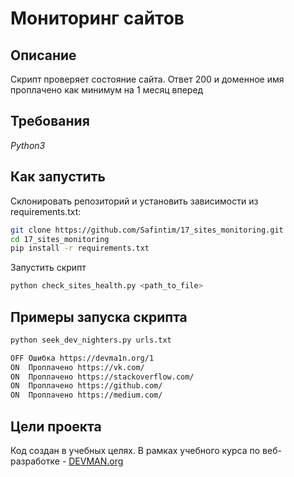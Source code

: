 # Мониторинг сайтов

## Описание

Скрипт проверяет состояние сайта. Ответ 200 и доменное имя проплачено как минимум на 1 месяц вперед

## Требования

*Python3*

## Как запустить

Склонировать репозиторий и установить зависимости из requirements.txt:

```sh
git clone https://github.com/Safintim/17_sites_monitoring.git
cd 17_sites_monitoring
pip install -r requirements.txt
```
Запустить скрипт

```sh
python check_sites_health.py <path_to_file>
```

## Примеры запуска скрипта

```sh
python seek_dev_nighters.py urls.txt

OFF Ошибка https://devma1n.org/1
ON  Проплачено https://vk.com/
ON  Проплачено https://stackoverflow.com/
ON  Проплачено https://github.com/
ON  Проплачено https://medium.com/

```

## Цели проекта

Код создан в учебных целях. В рамках учебного курса по веб-разработке - [DEVMAN.org](https://devman.org)
